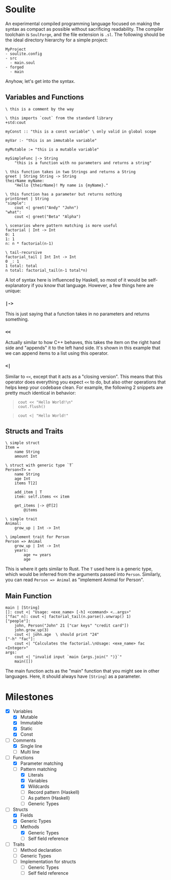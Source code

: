 # Soulite

An experimental compiled programming language focused on making the syntax as compact as possible without sacrificing readability. The compiler toolchain is `SoulForge`, and the file extension is `.sl`. The following should be the ideal directory hierarchy for a simple project:

```
MyProject
- soulite.config
- src
  - main.soul
- forged
  - main
```

Anyhow, let's get into the syntax.

## Variables and Functions
```
\ this is a comment by the way

\ this imports `cout` from the standard library
+std:cout

myConst :: "this is a const variable" \ only valid in global scope

myVar :- "this is an immutable variable"

myMutable := "this is a mutable variable"

mySimpleFunc |-> String
	"this is a function with no parameters and returns a string"

\ this function takes in two Strings and returns a String
greet | String String -> String
theirName myName:
	"Hello {theirName}! My name is {myName}."

\ this function has a parameter but returns nothing
printGreet | String
"simple":
	cout <| greet("Andy" "John")
"what":
	cout <| greet("Beta" "Alpha")

\ scenarios where pattern matching is more useful
factorial | Int -> Int
0: 1
1: 1
n: n * factorial(n-1)

\ tail-recursive
factorial_tail | Int Int -> Int
0 _: 1
1 total: total
n total: factorial_tail(n-1 total*n)
```

A lot of syntax here is influenced by Haskell, so most of it would be self-explanatory if you know that language. However, a few things here are unique:

### `|->`
This is just saying that a function takes in no parameters and returns something.

### `<<`
Actually similar to how C++ behaves, this takes the item on the right hand side and "appends" it to the left hand side. It's shown in this example that we can append items to a list using this operator.

### `<|`
Similar to `<<`, except that it acts as a "closing version". This means that this operator does everything you expect `<<` to do, but also other operations that helps keep your codebase clean. For example, the following 2 snippets are pretty much identical in behavior:
> ```
> cout << "Hello World!\n"
> cout.flush()
> ```

> ```
> cout <| "Hello World!"
> ```

## Structs and Traits
```
\ simple struct
Item =
	name String
	amount Int

\ struct with generic type `T`
Person<T> =
	name String
	age Int
	items T[2]

	add_item | T
	item: self.items << item

	get_items |-> @T[2]
		@items

\ simple trait
Animal:
	grow_up | Int -> Int

\ implement trait for Person
Person => Animal
	grow_up | Int -> Int
	years:
		age += years
		age
```

This is where it gets similar to Rust. The `T` used here is a generic type, which would be inferred from the arguments passed into `Person`. Similarly, you can read `Person => Animal` as "implement Animal for Person".

## Main Function
```
main | [String]
[]: cout <| "Usage: <exe_name> [-h] <command> <..args>"
["fac" n]: cout <| factorial_tail(n.parse().unwrap() 1)
["people"]:
	john, Person("John" 21 ["car keys" "credit card"])
	john.grow_up(3)
	cout <| john.age  \ should print "24"
["-h" "fac"]:
	cout <| "Calculates the factorial.\nUsage: <exe_name> fac <Integer>"
args:
	cout <| "invalid input `main {args.join(" ")}`"
	main([])
```

The main function acts as the "main" function that you might see in other languages. Here, it should always have `[String]` as a parameter.

# Milestones

- [x] Variables
  - [x] Mutable
  - [x] Immutable
  - [x] Static
  - [x] Const
- [ ] Comments
  - [x] Single line
  - [ ] Multi line
- [ ] Functions
  - [x] Parameter matching
  - [ ] Pattern matching
	- [x] Literals
	- [x] Variables
	- [x] Wildcards
	- [ ] Record pattern (Haskell)
	- [ ] As pattern (Haskell)
	- [ ] Generic Types
- [ ] Structs
  - [x] Fields
  - [x] Generic Types
  - [ ] Methods
    - [x] Generic Types
	- [ ] Self field reference
- [ ] Traits
  - [ ] Method declaration
  - [ ] Generic Types
  - [ ] Implementation for structs
	- [ ] Generic Types
	- [ ] Self field reference